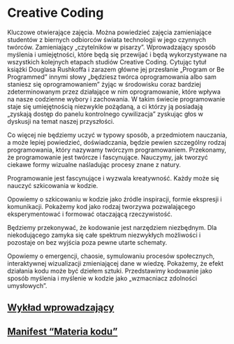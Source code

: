 # Creative Coding

Kluczowe otwierające zajęcia. Można powiedzieć zajęcia zamieniające studentów z biernych odbiorców świata technologii w jego czynnych twórców. Zamieniający „czytelników w pisarzy”. Wprowadzający sposób myślenia i umiejętności, które będą się przewijać i będą wykorzystywane na wszystkich kolejnych etapach studiów Creative Coding.
Cytując tytuł książki Douglasa Rushkoffa i zarazem główne jej przesłanie „Program or Be Programmed” innymi słowy „będziesz twórca oprogramowania albo sam staniesz się oprogramowaniem” żyjąc w środowisku coraz bardziej zdeterminowanym przez działające w nim oprogramowanie, które wpływa na nasze codzienne wybory i zachowania. W takim świecie programowanie staje się umiejętnością niezwykle pożądaną, a ci którzy ją posiadają „zyskają dostęp do panelu kontrolnego cywilizacja” zyskując głos w dyskusji na temat naszej przyszłości.

Co więcej nie będziemy uczyć w typowy sposób, a przedmiotem nauczania, a może lepiej powiedzieć, doświadczania, będzie pewien szczególny rodzaj programowania, który nazywamy twórczym programowaniem. Przekonamy, że programowanie jest twórcze i fascynujące. Nauczymy, jak tworzyć ciekawe formy wizualne naśladując procesy znane z natury.

Programowanie jest fascynujące i wyzwala kreatywność. Każdy może się nauczyć szkicowania w kodzie.  

Opowiemy o szkicowaniu w kodzie jako źródle inspiracji, formie ekspresji i komunikacji. Pokażemy kod jako rodzaj tworzywa pozwalającego eksperymentować i formować otaczającą rzeczywistość.

Będziemy przekonywać, że kodowanie jest narzędziem niezbędnym. Dla niekodującego zamyka się całe spektrum niezwykłych możliwości i pozostaje on bez wyjścia poza pewne utarte schematy.

Opowiemy o emergencji, chaosie, symulowaniu procesów społecznych, interaktywnej wizualizacji zmieniającej dane w wiedzę. Pokażemy, że efekt działania kodu może być dziełem sztuki.  Przedstawimy kodowanie jako sposób myślenia i myślenie w kodzie jako „wzmacniacz zdolności umysłowych”.

## [Wykład wprowadzający](https://github.com/CreativeCodingPL/CreativeCoding/blob/2018/s01-kodTworzywem/CC%20wprowadenie.pdf)

## [Manifest “Materia kodu”](Materia_Kodu.pdf)